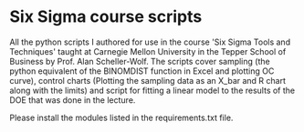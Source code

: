 # Six Sigma course scripts
All the python scripts I authored for use in the course 'Six Sigma Tools and Techniques' taught at Carnegie Mellon University in the Tepper School of Business by Prof. Alan Scheller-Wolf. The scripts cover sampling (the python equivalent of the BINOMDIST function in Excel and plotting OC curve), control charts (Plotting the sampling data as an X_bar and R chart along with the limits) and script for fitting a linear model to the results of the DOE that was done in the lecture.

Please install the modules listed in the requirements.txt file. 
